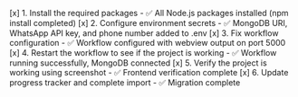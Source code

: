 [x] 1. Install the required packages - ✅ All Node.js packages installed (npm install completed)
[x] 2. Configure environment secrets - ✅ MongoDB URI, WhatsApp API key, and phone number added to .env
[x] 3. Fix workflow configuration - ✅ Workflow configured with webview output on port 5000
[x] 4. Restart the workflow to see if the project is working - ✅ Workflow running successfully, MongoDB connected
[x] 5. Verify the project is working using screenshot - ✅ Frontend verification complete
[x] 6. Update progress tracker and complete import - ✅ Migration complete